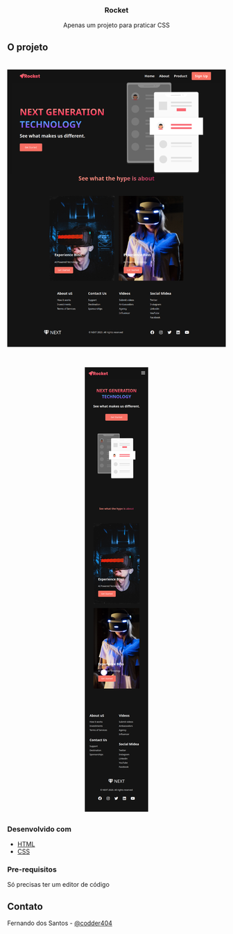 <!-- PROJECT LOGO -->
<br />
<p align="center">
  <h3 align="center">Rocket</h3>

  <p align="center">
  Apenas um projeto para praticar CSS
  </p>
</p>

## O projeto

<h1 align="center">
    <img alt="Rocket" title="#Rocket" src="./images/rocket-01.png" />
</h1>

<h1 align="center">
    <img alt="Rocket" title="#Rocket" src="./images/rocket-02.png" />
</h1>

### Desenvolvido com

- [HTML]()
- [CSS]()

### Pre-requisitos

Só precisas ter um editor de código

## Contato

Fernando dos Santos - [@codder404](https://twitter.com/codder404)
